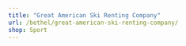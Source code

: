 ```yaml
---
title: "Great American Ski Renting Company"
url: /bethel/great-american-ski-renting-company/
shop: Sport
---
```


